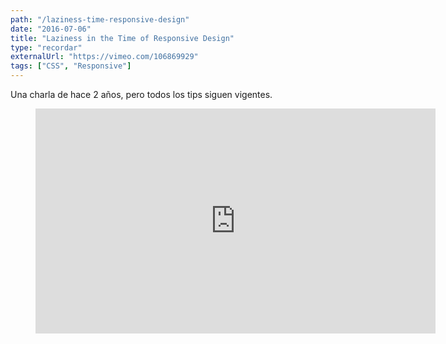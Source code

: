 ```yaml
---
path: "/laziness-time-responsive-design"
date: "2016-07-06"
title: "Laziness in the Time of Responsive Design"
type: "recordar"
externalUrl: "https://vimeo.com/106869929"
tags: ["CSS", "Responsive"]
---
```


Una charla de hace 2 años, pero todos los tips siguen vigentes.

<figure class="video_container">
<iframe title="vimeo-player" src="https://player.vimeo.com/video/106869929" width="640" height="360" frameborder="0" allowfullscreen></iframe>
</figure>
